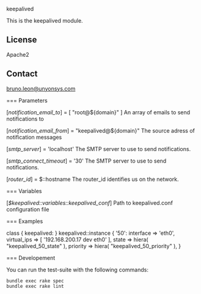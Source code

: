 keepalived

This is the keepalived module.

License
-------
Apache2

Contact
-------
bruno.leon@unyonsys.com

=== Parameters

[*notification_email_to*] = [ "root@${domain}" ]
  An array of emails to send notifications to

[*notification_email_from*] = "keepalived@${domain}"
  The source adress of notification messages

[*smtp_server*] = 'localhost'
  The SMTP server to use to send notifications.

[*smtp_connect_timeout*] = '30'
  The SMTP server to use to send notifications.

[*router_id*] = $::hostname
  The router_id identifies us on the network.

=== Variables

[*$keepalived::variables::keepalived_conf*]
  Path to keepalived.conf configuration file

=== Examples

 class { keepalived: }
 keepalived::instance { '50':
   interface         => 'eth0',
   virtual_ips       => [ '192.168.200.17 dev eth0' ],
   state             => hiera( "keepalived_50_state" ),
   priority          => hiera( "keepalived_50_priority" ),
 }

=== Developement

You can run the test-suite with the following commands:

    bundle exec rake spec
    bundle exec rake lint
